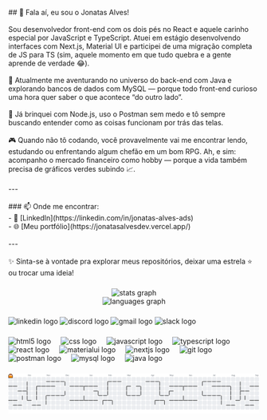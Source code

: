 <p align="left">## 👋 Fala aí, eu sou o Jonatas Alves!<br><br>Sou desenvolvedor front-end com os dois pés no React e aquele carinho especial por JavaScript e TypeScript. Atuei em estágio desenvolvendo interfaces com Next.js, Material UI e participei de uma migração completa de JS para TS (sim, aquele momento em que tudo quebra e a gente aprende de verdade 😂).<br><br>🚀 Atualmente me aventurando no universo do back-end com Java e explorando bancos de dados com MySQL — porque todo front-end curioso uma hora quer saber o que acontece “do outro lado”.<br><br>🧪 Já brinquei com Node.js, uso o Postman sem medo e tô sempre buscando entender como as coisas funcionam por trás das telas.<br><br>🎮 Quando não tô codando, você provavelmente vai me encontrar lendo, estudando ou enfrentando algum chefão em um bom RPG. Ah, e sim: acompanho o mercado financeiro como hobby — porque a vida também precisa de gráficos verdes subindo 📈.<br><br>---<br><br>
### 📫 Onde me encontrar:<br>- 💼 [LinkedIn](https://linkedin.com/in/jonatas-alves-ads)<br>- 🌐 [Meu portfólio](https://jonatasalvesdev.vercel.app/)<br><br>---<br><br>✨ Sinta-se à vontade pra explorar meus repositórios, deixar uma estrela ⭐ ou trocar uma ideia!</p>

###

<div align="center">
  <img src="https://github-readme-stats.vercel.app/api?username=JonatasAlv3s&hide_title=false&hide_rank=false&show_icons=true&include_all_commits=true&count_private=true&disable_animations=false&theme=dracula&locale=en&hide_border=false&order=1" height="150" alt="stats graph" /> <br>
  <img src="https://github-readme-stats.vercel.app/api/top-langs?username=JonatasAlv3s&locale=en&hide_title=false&layout=compact&card_width=320&langs_count=5&theme=dracula&hide_border=false&order=2" height="150" alt="languages graph" /> <br>
</div>

###

<div align="left">
  <img src="https://raw.githubusercontent.com/maurodesouza/profile-readme-generator/master/src/assets/icons/social/linkedin/default.svg" width="52" height="40" alt="linkedin logo"  />
  <img src="https://raw.githubusercontent.com/maurodesouza/profile-readme-generator/master/src/assets/icons/social/discord/default.svg" width="52" height="40" alt="discord logo"  />
  <img src="https://raw.githubusercontent.com/maurodesouza/profile-readme-generator/master/src/assets/icons/social/gmail/default.svg" width="52" height="40" alt="gmail logo"  />
  <img src="https://raw.githubusercontent.com/maurodesouza/profile-readme-generator/master/src/assets/icons/social/slack/default.svg" width="52" height="40" alt="slack logo"  />
</div>

###

<div align="left">
  <img src="https://cdn.jsdelivr.net/gh/devicons/devicon/icons/html5/html5-original.svg" height="40" alt="html5 logo"  />
  <img width="12" />
  <img src="https://cdn.jsdelivr.net/gh/devicons/devicon/icons/css3/css3-original.svg" height="40" alt="css logo"  />
  <img width="12" />
  <img src="https://cdn.jsdelivr.net/gh/devicons/devicon/icons/javascript/javascript-original.svg" height="40" alt="javascript logo"  />
  <img width="12" />
  <img src="https://cdn.jsdelivr.net/gh/devicons/devicon/icons/typescript/typescript-original.svg" height="40" alt="typescript logo"  />
  <img width="12" />
  <img src="https://cdn.jsdelivr.net/gh/devicons/devicon/icons/react/react-original.svg" height="40" alt="react logo"  />
  <img width="12" />
  <img src="https://cdn.jsdelivr.net/gh/devicons/devicon/icons/materialui/materialui-original.svg" height="40" alt="materialui logo"  />
  <img width="12" />
  <img src="https://cdn.jsdelivr.net/gh/devicons/devicon/icons/nextjs/nextjs-original.svg" height="40" alt="nextjs logo"  />
  <img width="12" />
  <img src="https://cdn.jsdelivr.net/gh/devicons/devicon/icons/git/git-original.svg" height="40" alt="git logo"  />
  <img width="12" />
  <img src="https://skillicons.dev/icons?i=postman" height="40" alt="postman logo"  />
  <img width="12" />
  <img src="https://cdn.jsdelivr.net/gh/devicons/devicon/icons/mysql/mysql-original.svg" height="40" alt="mysql logo"  />
  <img width="12" />
  <img src="https://cdn.jsdelivr.net/gh/devicons/devicon/icons/java/java-original.svg" height="40" alt="java logo"  />
</div>

###

<picture>
  <source media="(prefers-color-scheme: dark)" srcset="https://raw.githubusercontent.com/JonatasAlv3s/JonatasAlv3s/output/pacman-contribution-graph-dark.svg">
  <source media="(prefers-color-scheme: light)" srcset="https://raw.githubusercontent.com/JonatasAlv3s/JonatasAlv3s/output/pacman-contribution-graph.svg">
  <img alt="pacman contribution graph" src="https://raw.githubusercontent.com/JonatasAlv3s/JonatasAlv3s/output/pacman-contribution-graph.svg">
</picture>

###

